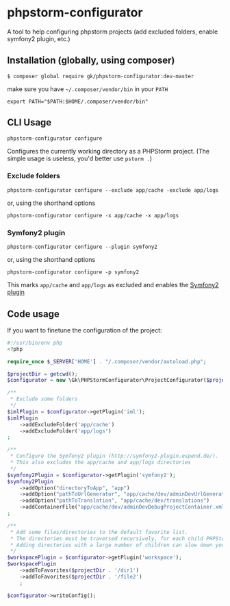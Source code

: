 # phpstorm-configurator
A tool to help configuring phpstorm projects (add excluded folders, enable symfony2 plugin, etc.)

## Installation (globally, using composer)

```
$ composer global require gk/phpstorm-configurator:dev-master
```

make sure you have ``~/.composer/vendor/bin`` in your ``PATH``


```
export PATH="$PATH:$HOME/.composer/vendor/bin"
```

## CLI Usage

```
phpstorm-configurator configure
```

Configures the currently working directory as a PHPStorm project. (The simple usage is useless, you'd better use `pstorm .`)

### Exclude folders

```
phpstorm-configurator configure --exclude app/cache -exclude app/logs
```
or, using the shorthand options
```
phpstorm-configurator configure -x app/cache -x app/logs
```

### Symfony2 plugin

```
phpstorm-configurator configure --plugin symfony2
```
or, using the shorthand options
```
phpstorm-configurator configure -p symfony2
```

This marks ``app/cache`` and ``app/logs`` as excluded and enables the [Symfony2 plugin](http://symfony2-plugin.espend.de/)

## Code usage

If you want to finetune the configuration of the project:

```php
#!/usr/bin/env php
<?php

require_once $_SERVER['HOME'] . "/.composer/vendor/autoload.php";

$projectDir = getcwd();
$configurator = new \Gk\PHPStormConfigurator\ProjectConfigurator($projectDir);

/**
 * Exclude some folders
 */
$imlPlugin = $configurator->getPlugin('iml');
$imlPlugin
    ->addExcludeFolder('app/cache')
    ->addExcludeFolder('app/logs')
;

/**
 * Configure the Symfony2 plugin (http://symfony2-plugin.espend.de/).
 * This also excludes the app/cache and app/logs directories
 */
$symfony2Plugin = $configurator->getPlugin('symfony2');
$symfony2Plugin
    ->addOption("directoryToApp", "app")
    ->addOption("pathToUrlGenerator", "app/cache/dev/adminDevUrlGenerator.php")
    ->addOption("pathToTranslation", "app/cache/dev/translations")
    ->addContainerFile("app/cache/dev/adminDevDebugProjectContainer.xml")
;

/**
 * Add some files/directories to the default favorite list.
 * The directories must be traversed recursively, for each child PHPStorm requires an entry in workspace.xml
 * Adding directories with a large number of children can slow down your script.
 */
$workspacePlugin = $configurator->getPlugin('workspace');
$workspacePlugin
    ->addToFavorites($projectDir . '/dir1')
    ->addToFavorites($projectDir . '/file2')
    ;

$configurator->writeConfig();
```
